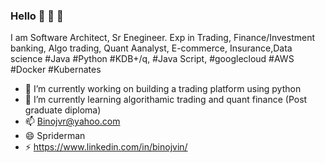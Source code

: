 ### Hello 👋 👋 👋


<!--
**binojvr/binojvr** is a ✨ _special_ ✨ repository because its `README.md` (this file) appears on your GitHub profile.
-->
I am Software Architect, Sr Enegineer. Exp in Trading, Finance/Investment banking, Algo trading, Quant Aanalyst, E-commerce, Insurance,Data science #Java #Python #KDB+/q, #Java Script, #googlecloud #AWS #Docker #Kubernates

- 🔭 I’m currently working on building a trading platform using python
- 🌱 I’m currently learning algorithamic trading and quant finance (Post graduate diploma)
- 📫 Binojvr@yahoo.com
- 😄 Spriderman
- ⚡ https://www.linkedin.com/in/binojvin/

